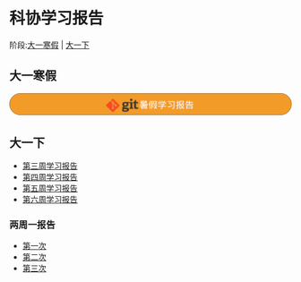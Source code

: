 # 科协学习报告  
阶段:[大一寒假](#大一寒假) | [大一下](#大一下)
## 大一寒假    
[![git寒假学习报告](image/Gitub-Learn.png)](Github-Learn/GithubLearningReport.md)
## 大一下
- [第三周学习报告](3rdWeekSummary/3rdWeekSummary.md)  
- [第四周学习报告](4thWeekSummary/4stWeekSummary.md)  
- [第五周学习报告](5thWeekSummary/5stWeekSummary.md)
- [第六周学习报告](6thWeekSummary/6stWeekSummary.md)
### 两周一报告  
- [第一次](1stSummary/1stSummary.md)
- [第二次](2ndSummary/2ndSummary.md)
- [第三次](3rdSummary/2rdSummary.md)
